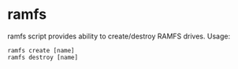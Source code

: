# ramfs

ramfs script provides ability to create/destroy RAMFS drives. Usage:

```
ramfs create [name]
ramfs destroy [name]
```